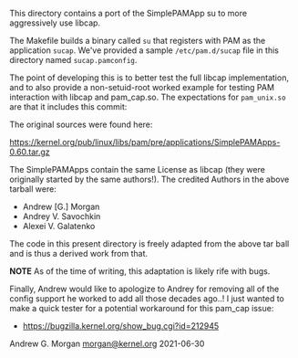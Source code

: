 This directory contains a port of the SimplePAMApp su to more
aggressively use libcap.

The Makefile builds a binary called `su` that registers with PAM as
the application `sucap`. We've provided a sample `/etc/pam.d/sucap`
file in this directory named `sucap.pamconfig`.

The point of developing this is to better test the full libcap
implementation, and to also provide a non-setuid-root worked example
for testing PAM interaction with libcap and pam_cap.so. The
expectations for `pam_unix.so` are that it includes this commit:


The original sources were found here:

https://kernel.org/pub/linux/libs/pam/pre/applications/SimplePAMApps-0.60.tar.gz

The SimplePAMApps contain the same License as libcap (they were
originally started by the same authors!). The credited Authors in the
above tarball were:

-  Andrew [G.] Morgan
-  Andrey V. Savochkin
-  Alexei V. Galatenko

The code in this present directory is freely adapted from the above
tar ball and is thus a derived work from that.

**NOTE** As of the time of writing, this adaptation is likely rife
  with bugs.

Finally, Andrew would like to apologize to Andrey for removing all of
the config support he worked to add all those decades ago..! I just
wanted to make a quick tester for a potential workaround for this
pam_cap issue:

-  https://bugzilla.kernel.org/show_bug.cgi?id=212945

Andrew G. Morgan <morgan@kernel.org>
2021-06-30

